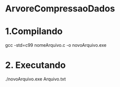 # ArvoreCompressaoDados

# 1.Compilando
  gcc -std=c99 nomeArquivo.c -o novoArquivo.exe

# 2. Executando
  ./novoArquivo.exe Arquivo.txt
